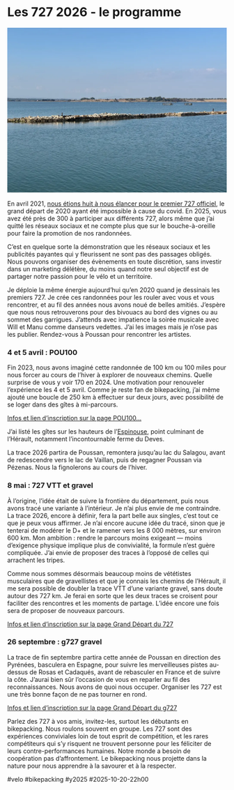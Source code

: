 # Les 727 2026 - le programme

![Nos paysages](_i/2025-10-14-164148-FrontignanVic-la-Gardiole.webp)

En avril 2021, [nous étions huit à nous élancer pour le premier 727 officiel](https://tcrouzet.com/2021/04/08/tour-de-lherault-bikepacking-agrandir-limaginaire/), le grand départ de 2020 ayant été impossible à cause du covid. En 2025, vous avez été près de 300 à participer aux différents 727, alors même que j’ai quitté les réseaux sociaux et ne compte plus que sur le bouche-à-oreille pour faire la promotion de nos randonnées.

C’est en quelque sorte la démonstration que les réseaux sociaux et les publicités payantes qui y fleurissent ne sont pas des passages obligés. Nous pouvons organiser des évènements en toute discrétion, sans investir dans un marketing délétère, du moins quand notre seul objectif est de partager notre passion pour le vélo et un territoire.

Je déploie la même énergie aujourd’hui qu’en 2020 quand je dessinais les premiers 727. Je crée ces randonnées pour les rouler avec vous et vous rencontrer, et au fil des années nous avons noué de belles amitiés. J’espère que nous nous retrouverons pour des bivouacs au bord des vignes ou au sommet des garrigues. J’attends avec impatience la soirée musicale avec Will et Manu comme danseurs vedettes. J’ai les images mais je n’ose pas les publier. Rendez-vous à Poussan pour rencontrer les artistes.

### 4 et 5 avril : POU100

Fin 2023, nous avons imaginé cette randonnée de 100 km ou 100 miles pour nous forcer au cours de l’hiver à explorer de nouveaux chemins. Quelle surprise de vous y voir 170 en 2024. Une motivation pour renouveler l’expérience les 4 et 5 avril. Comme je reste fan de bikepacking, j’ai même ajouté une boucle de 250 km à effectuer sur deux jours, avec possibilité de se loger dans des gîtes à mi-parcours.

[Infos et lien d’inscription sur la page POU100…](https://727bikepacking.fr/pou100/)

J’ai listé les gîtes sur les hauteurs de l’[Espinouse](https://fr.wikipedia.org/wiki/Caroux-Espinouse), point culminant de l’Hérault, notamment l’incontournable ferme du Deves.

La trace 2026 partira de Poussan, remontera jusqu’au lac du Salagou, avant de redescendre vers le lac de Vaillan, puis de regagner Poussan via Pézenas. Nous la fignolerons au cours de l’hiver.

### 8 mai : 727 VTT et gravel

À l’origine, l’idée était de suivre la frontière du département, puis nous avons tracé une variante à l’intérieur. Je n’ai plus envie de me contraindre. La trace 2026, encore à définir, fera la part belle aux singles, c’est tout ce que je peux vous affirmer. Je n’ai encore aucune idée du tracé, sinon que je tenterai de modérer le D+ et le ramener vers les 8 000 mètres, sur environ 600 km. Mon ambition : rendre le parcours moins exigeant — moins d’exigence physique implique plus de convivialité, la formule n’est guère compliquée. J’ai envie de proposer des traces à l’opposé de celles qui arrachent les tripes.

Comme nous sommes désormais beaucoup moins de vététistes musculaires que de gravellistes et que je connais les chemins de l’Hérault, il me sera possible de doubler la trace VTT d’une variante gravel, sans doute autour des 727 km. Je ferai en sorte que les deux traces se croisent pour faciliter des rencontres et les moments de partage. L’idée encore une fois sera de proposer de nouveaux parcours.

[Infos et lien d’inscription sur la page Grand Départ du 727](https://727bikepacking.fr/727-Grand-Depart/)

### 26 septembre : g727 gravel

La trace de fin septembre partira cette année de Poussan en direction des Pyrénées, basculera en Espagne, pour suivre les merveilleuses pistes au-dessus de Rosas et Cadaqués, avant de rebasculer en France et de suivre la côte. J’aurai bien sûr l’occasion de vous en reparler au fil des reconnaissances. Nous avons de quoi nous occuper. Organiser les 727 est une très bonne façon de ne pas tourner en rond.

[Infos et lien d’inscription sur la page Grand Départ du g727](https://727bikepacking.fr/g727-Grand-Depart/)

Parlez des 727 à vos amis, invitez-les, surtout les débutants en bikepacking. Nous roulons souvent en groupe. Les 727 sont des expériences conviviales loin de tout esprit de compétition, et les rares compétiteurs qui s’y risquent ne trouvent personne pour les féliciter de leurs contre-performances humaines. Notre monde a besoin de coopération pas d’affrontement. Le bikepacking nous projette dans la nature pour nous apprendre à la savourer et à la respecter.

#velo #bikepacking #y2025 #2025-10-20-22h00
